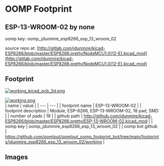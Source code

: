 # OOMP Footprint  
## ESP-13-WROOM-02  by none  
  
oomp key: oomp_jdunmire_esp8266_esp_13_wroom_02  
  
source repo at: [http://gitlab.com/jdunmire/kicad-ESP8266/blob/master/ESP8266.pretty/NodeMCU1.0(12-E).kicad_mod](http://gitlab.com/jdunmire/kicad-ESP8266/blob/master/ESP8266.pretty/NodeMCU1.0(12-E).kicad_mod)  
## Footprint  
  
[![working_kicad_pcb_3d.png](working_kicad_pcb_3d_600.png)](working_kicad_pcb_3d.png)  
  
[![working.png](working_600.png)](working.png)  
| name | value | 
| --- | --- | 
| footprint name | ESP-13-WROOM-02 | 
| footprint description | Module, ESP-8266, ESP-13-WROOM-02, 18 pad, SMD | 
| number of pads | 19 | 
| github path | http://github.com/jdunmire/kicad-ESP8266/blob/master/ESP8266.pretty/ESP-13-WROOM-02.kicad_mod | 
| oomp key | oomp_jdunmire_esp8266_esp_13_wroom_02 | 
| oomp bot github | https://github.com/oomlout/oomlout_oomp_footprint_bot/tree/main/footprints/jdunmire_esp8266_esp_13_wroom_02/working | 
## Images  
